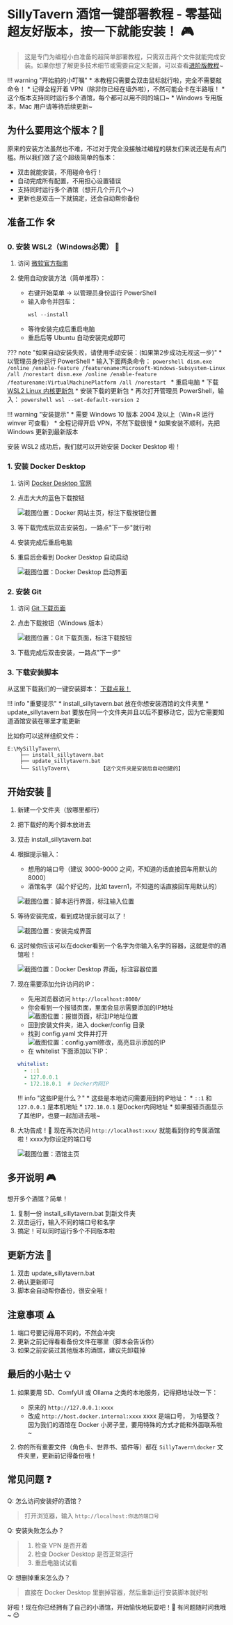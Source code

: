 # SillyTavern 酒馆一键部署教程 - 零基础超友好版本，按一下就能安装！ 🎮

> 这是专门为编程小白准备的超简单部署教程，只需双击两个文件就能完成安装。如果你想了解更多技术细节或需要自定义配置，可以查看[进阶版教程](full_docker.md)~

!!! warning "开始前的小叮嘱"
    * 本教程只需要会双击鼠标就行啦，完全不需要敲命令！
    * 记得全程开着 VPN（除非你已经在墙外啦），不然可能会卡在半路哦！
    * 这个版本支持同时运行多个酒馆，每个都可以用不同的端口~
    * Windows 专用版本，Mac 用户请等待后续更新~

## 为什么要用这个版本？🤔

原来的安装方法虽然也不难，不过对于完全没接触过编程的朋友们来说还是有点门槛。所以我们做了这个超级简单的版本：

* 双击就能安装，不用碰命令行！
* 自动完成所有配置，不用担心设置错误
* 支持同时运行多个酒馆（想开几个开几个~）
* 更新也是双击一下就搞定，还会自动帮你备份

## 准备工作 🛠️

### 0. 安装 WSL2（Windows必需） 🐧

1. 访问 [微软官方指南](https://learn.microsoft.com/zh-cn/windows/wsl/install)

2. 使用自动安装方法（简单推荐）：
    * 右键开始菜单 -> 以管理员身份运行 PowerShell
    * 输入命令并回车：
      ```powershell
      wsl --install
      ```
    * 等待安装完成后重启电脑
    * 重启后等 Ubuntu 自动安装完成即可

??? note "如果自动安装失败，请使用手动安装：(如果第2步成功无视这一步)"
    * 以管理员身份运行 PowerShell
    * 输入下面两条命令：
    ```powershell
    dism.exe /online /enable-feature /featurename:Microsoft-Windows-Subsystem-Linux /all /norestart
    dism.exe /online /enable-feature /featurename:VirtualMachinePlatform /all /norestart
    ```
    * 重启电脑
    * 下载 [WSL2 Linux 内核更新包](https://learn.microsoft.com/zh-cn/windows/wsl/install-manual#step-4---download-the-linux-kernel-update-package)
    * 安装下载的更新包
    * 再次打开管理员 PowerShell，输入：
    ```powershell
    wsl --set-default-version 2
    ```

!!! warning "安装提示"
    * 需要 Windows 10 版本 2004 及以上（Win+R 运行 winver 可查看）
    * 全程记得开启 VPN，不然下载很慢
    * 如果安装不顺利，先把 Windows 更新到最新版本

安装 WSL2 成功后，我们就可以开始安装 Docker Desktop 啦！

### 1. 安装 Docker Desktop

1. 访问 [Docker Desktop 官网](https://www.docker.com/products/docker-desktop/)

2. 点击大大的蓝色下载按钮

    ![截图位置：Docker 网站主页，标注下载按钮位置](assets/image8.png)

3. 等下载完成后双击安装包，一路点"下一步"就行啦

4. 安装完成后重启电脑

5. 重启后会看到 Docker Desktop 自动启动

    ![截图位置：Docker Desktop 启动界面](assets/image14.png)

### 2. 安装 Git

1. 访问 [Git 下载页面](https://git-scm.com/downloads/win)

2. 点击下载按钮（Windows 版本）

    ![截图位置：Git 下载页面，标注下载按钮](assets/image2.png)

3. 下载完成后双击安装，一路点"下一步"


### 3. 下载安装脚本

从这里下载我们的一键安装脚本：
    [下载点我！](https://github.com/pt4300/Sillytavern-docker-tutorial/releases/tag/1.0)

!!! info "重要提示"
    * install_sillytavern.bat 放在你想安装酒馆的文件夹里
    * update_sillytavern.bat 要放在同一个文件夹并且以后不要移动它，因为它需要知道酒馆安装在哪里才能更新

比如你可以这样组织文件：
```
E:\MySillyTavern\
    ├── install_sillytavern.bat
    ├── update_sillytavern.bat
    └── SillyTavern\          【这个文件夹是安装后自动创建的】
```

## 开始安装 🚀

1. 新建一个文件夹（放哪里都行）

2. 把下载好的两个脚本放进去

3. 双击 install_sillytavern.bat

4. 根据提示输入：
    * 想用的端口号（建议 3000-9000 之间，不知道的话直接回车用默认的 8000）
    * 酒馆名字（起个好记的，比如 tavern1，不知道的话直接回车用默认的）

    ![截图位置：脚本运行界面，标注输入位置](assets/image15.png)

5. 等待安装完成，看到成功提示就可以了！

    ![截图位置：安装完成界面](assets/image16.png)

6. 这时候你应该可以在docker看到一个名字为你输入名字的容器，这就是你的酒馆啦！

    ![截图位置：Docker Desktop 界面，标注容器位置](assets/image17.png)

7. 现在需要添加允许访问的IP：
    * 先用浏览器访问 `http://localhost:8000/`
    * 你会看到一个报错页面，里面会显示需要添加的IP地址
      ![截图位置：报错页面，标注IP地址位置](assets/image13.png)
    * 回到安装文件夹，进入 docker/config 目录
    * 找到 config.yaml 文件并打开
      ![截图位置：config.yaml修改，高亮显示添加的IP](assets/image7.png)
    * 在 whitelist 下面添加以下IP：
    ```yaml
    whitelist:
      - ::1
      - 127.0.0.1
      - 172.18.0.1  # Docker内网IP
    ```

    !!! info "这些IP是什么？"
        * 这些是本地访问需要用到的IP地址：
        * `::1` 和 `127.0.0.1` 是本机地址
        * `172.18.0.1` 是Docker内网地址
        * 如果报错页面显示了其他IP，也要一起加进去哦~

8. 大功告成！🎉 现在再次访问 `http://localhost:xxx/` 就能看到你的专属酒馆啦！xxxx为你设定的端口号

    ![截图位置：酒馆主页](assets/image18.png)

## 多开说明 🎮

想开多个酒馆？简单！

1. 复制一份 install_sillytavern.bat 到新文件夹
2. 双击运行，输入不同的端口号和名字
3. 搞定！可以同时运行多个不同版本啦

## 更新方法 🔄

1. 双击 update_sillytavern.bat
2. 确认更新即可
3. 脚本会自动帮你备份，很安全哦！

## 注意事项 ⚠️

1. 端口号要记得用不同的，不然会冲突
2. 更新之前记得看看备份文件在哪里（脚本会告诉你）
3. 如果之前安装过其他版本的酒馆，建议先卸载掉

## 最后的小贴士 💡

1. 如果要用 SD、ComfyUI 或 Ollama 之类的本地服务，记得把地址改一下：
    * 原来的 `http://127.0.0.1:xxxx` 
    * 改成 `http://host.docker.internal:xxxx`
    xxxx 是端口号，
    为啥要改？因为我们的酒馆在 Docker 小房子里，要用特殊的方式才能和外面联系啦~

2. 你的所有重要文件（角色卡、世界书、插件等）都在 `SillyTavern\docker` 文件夹里，更新前记得备份哦！

## 常见问题 ❓

Q: 怎么访问安装好的酒馆？
> 打开浏览器，输入 `http://localhost:你选的端口号`

Q: 安装失败怎么办？
> 1. 检查 VPN 是否开着
> 2. 检查 Docker Desktop 是否正常运行
> 3. 重启电脑试试看

Q: 想删掉重来怎么办？
> 直接在 Docker Desktop 里删掉容器，然后重新运行安装脚本就好啦

好啦！现在你已经拥有了自己的小酒馆，开始愉快地玩耍吧！🎊 有问题随时问我哦~ 😊